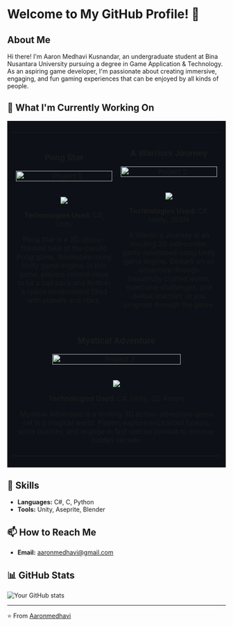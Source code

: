 # Welcome to My GitHub Profile! 👋

## About Me
Hi there! I'm Aaron Medhavi Kusnandar, an undergraduate student at Bina Nusantara University pursuing a degree in Game Application & Technology. As an aspiring game developer, I'm passionate about creating immersive, engaging, and fun gaming experiences that can be enjoyed by all kinds of people.

## 🔭 What I'm Currently Working On
<div align="center" style="background-color:#0d1117; padding:10px;">
  <table style="background-color:#0d1117; border: 0;">
    <tr>
      <td width="50%" style="padding: 10px;">
        <h3 align="center">Pong Star</h3>
        <div align="center">  
          <a href='https://github.com/Aaronmedhavi/Pong2D-GameProg' target="_blank">
            <img src="https://github.com/Aaronmedhavi/Pong2D-GameProg/blob/main/Untitled video - Made with Clipchamp (2).gif?raw=true" alt="Project 1" width="100%" />
          </a>
          <br>
          <br>
          <p>
            <a href="https://github.com/Aaronmedhavi/Pong2D-GameProg" target="_blank">
              <img src="https://img.shields.io/badge/Code-lightgrey?style=for-the-badge&logo=github"/>
            </a>
          </p>
          <p><strong>Technologies Used:</strong> C#, Unity</p>
          <p>Pong Star is a 2D space-themed take of the classic Pong game, developed using Unity game engine. In this game, players control ships to hit a ball back and forth in a space environment filled with planets and stars.</p>
        </div>
      </td>
      <td width="50%" style="padding: 10px;">
        <h3 align="center">A Warriors Journey</h3>
        <div align="center">  
          <a href='https://github.com/Aaronmedhavi/SideScroll-GameProg' target="_blank">
            <img src="https://github.com/Aaronmedhavi/SideScroll-GameProg/blob/main/Untitled video - Made with Clipchamp (2).gif?raw=true" alt="Project 2" width="100%" />
          </a>
          <br>
          <br>
          <p>
            <a href="https://github.com/Aaronmedhavi/SideScroll-GameProg" target="_blank">
              <img src="https://img.shields.io/badge/Code-lightgrey?style=for-the-badge&logo=github"/>
            </a>
          </p>
          <p><strong>Technologies Used:</strong> C#, Unity, JSON</p>
          <p>A Warriors Journey is an exciting 2D sidescroller game developed using Unity game engine. Embark on an adventure through beautifully crafted levels, overcome challenges, and defeat enemies as you progress through the game.</p>
        </div>
      </td>
    </tr>
    <tr>
      <td colspan="2" width="100%" style="padding: 10px;">
        <h3 align="center">Mystical Adventure</h3>
        <div align="center">
          <a href='https://github.com/Aaronmedhavi/MysticalAdventure-GameProg' target="_blank">
            <img src="https://github.com/Aaronmedhavi/MysticalAdventure-GameProg/blob/main/Untitled video - Made with Clipchamp.gif?raw=true" alt="Project 3" width="80%" />
          </a>
          <br>
          <br>
          <p>
            <a href="https://github.com/Aaronmedhavi/MysticalAdventure-GameProg" target="_blank">
              <img src="https://img.shields.io/badge/Code-lightgrey?style=for-the-badge&logo=github"/>
            </a>
          </p>
          <p><strong>Technologies Used:</strong> C#, Unity, 3D Assets</p>
          <p>Mystical Adventure is a thrilling 3D action-adventure game set in a magical world. Players explore enchanted forests, solve puzzles, and engage in fast-paced combat to uncover hidden secrets.</p>
        </div>
      </td>
    </tr>
  </table>
</div>

## 💼 Skills
- **Languages:** C#, C, Python
- **Tools:** Unity, Aseprite, Blender

## 📫 How to Reach Me
- **Email:** aaronmedhavi@gmail.com

## 📊 GitHub Stats
![Your GitHub stats](https://github-readme-stats.vercel.app/api?username=Aaronmedhavi&show_icons=true&theme=radical)

---

⭐️ From [Aaronmedhavi](https://github.com/Aaronmedhavi)
